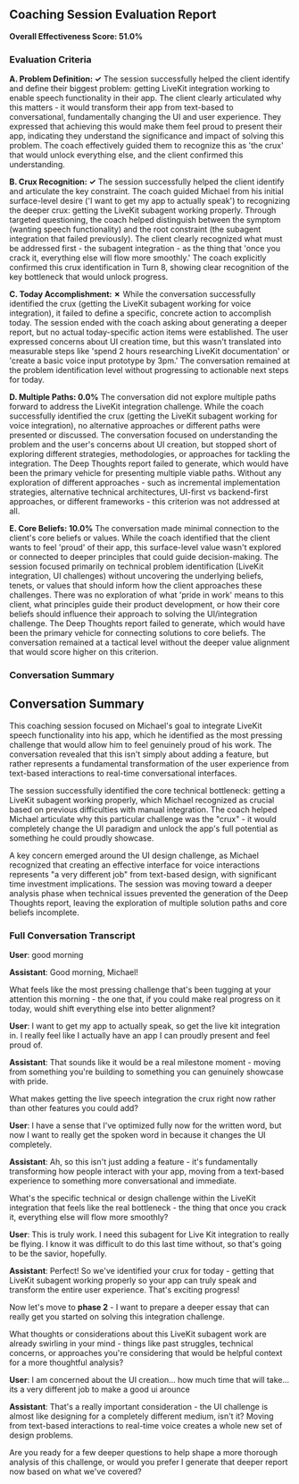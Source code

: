 ## Coaching Session Evaluation Report

**Overall Effectiveness Score: 51.0%**

### Evaluation Criteria

**A. Problem Definition: ✓**
   The session successfully helped the client identify and define their biggest problem: getting LiveKit integration working to enable speech functionality in their app. The client clearly articulated why this matters - it would transform their app from text-based to conversational, fundamentally changing the UI and user experience. They expressed that achieving this would make them feel proud to present their app, indicating they understand the significance and impact of solving this problem. The coach effectively guided them to recognize this as 'the crux' that would unlock everything else, and the client confirmed this understanding.

**B. Crux Recognition: ✓**
   The session successfully helped the client identify and articulate the key constraint. The coach guided Michael from his initial surface-level desire ('I want to get my app to actually speak') to recognizing the deeper crux: getting the LiveKit subagent working properly. Through targeted questioning, the coach helped distinguish between the symptom (wanting speech functionality) and the root constraint (the subagent integration that failed previously). The client clearly recognized what must be addressed first - the subagent integration - as the thing that 'once you crack it, everything else will flow more smoothly.' The coach explicitly confirmed this crux identification in Turn 8, showing clear recognition of the key bottleneck that would unlock progress.

**C. Today Accomplishment: ✗**
   While the conversation successfully identified the crux (getting the LiveKit subagent working for voice integration), it failed to define a specific, concrete action to accomplish today. The session ended with the coach asking about generating a deeper report, but no actual today-specific action items were established. The user expressed concerns about UI creation time, but this wasn't translated into measurable steps like 'spend 2 hours researching LiveKit documentation' or 'create a basic voice input prototype by 3pm.' The conversation remained at the problem identification level without progressing to actionable next steps for today.

**D. Multiple Paths: 0.0%**
   The conversation did not explore multiple paths forward to address the LiveKit integration challenge. While the coach successfully identified the crux (getting the LiveKit subagent working for voice integration), no alternative approaches or different paths were presented or discussed. The conversation focused on understanding the problem and the user's concerns about UI creation, but stopped short of exploring different strategies, methodologies, or approaches for tackling the integration. The Deep Thoughts report failed to generate, which would have been the primary vehicle for presenting multiple viable paths. Without any exploration of different approaches - such as incremental implementation strategies, alternative technical architectures, UI-first vs backend-first approaches, or different frameworks - this criterion was not addressed at all.

**E. Core Beliefs: 10.0%**
   The conversation made minimal connection to the client's core beliefs or values. While the coach identified that the client wants to feel 'proud' of their app, this surface-level value wasn't explored or connected to deeper principles that could guide decision-making. The session focused primarily on technical problem identification (LiveKit integration, UI challenges) without uncovering the underlying beliefs, tenets, or values that should inform how the client approaches these challenges. There was no exploration of what 'pride in work' means to this client, what principles guide their product development, or how their core beliefs should influence their approach to solving the UI/integration challenge. The Deep Thoughts report failed to generate, which would have been the primary vehicle for connecting solutions to core beliefs. The conversation remained at a tactical level without the deeper value alignment that would score higher on this criterion.

### Conversation Summary

## Conversation Summary

This coaching session focused on Michael's goal to integrate LiveKit speech functionality into his app, which he identified as the most pressing challenge that would allow him to feel genuinely proud of his work. The conversation revealed that this isn't simply about adding a feature, but rather represents a fundamental transformation of the user experience from text-based interactions to real-time conversational interfaces.

The session successfully identified the core technical bottleneck: getting a LiveKit subagent working properly, which Michael recognized as crucial based on previous difficulties with manual integration. The coach helped Michael articulate why this particular challenge was the "crux" - it would completely change the UI paradigm and unlock the app's full potential as something he could proudly showcase.

A key concern emerged around the UI design challenge, as Michael recognized that creating an effective interface for voice interactions represents "a very different job" from text-based design, with significant time investment implications. The session was moving toward a deeper analysis phase when technical issues prevented the generation of the Deep Thoughts report, leaving the exploration of multiple solution paths and core beliefs incomplete.

### Full Conversation Transcript

**User**: good morning

**Assistant**: Good morning, Michael! 

What feels like the most pressing challenge that's been tugging at your attention this morning - the one that, if you could make real progress on it today, would shift everything else into better alignment?

**User**: I want to get my app to actually speak, so get the live kit integration in. I really feel like I actually have an app I can proudly present and feel proud of.

**Assistant**: That sounds like it would be a real milestone moment - moving from something you're building to something you can genuinely showcase with pride. 

What makes getting the live speech integration the crux right now rather than other features you could add?

**User**: I have a sense that I've optimized fully now for the written word, but now I want to really get the spoken word in because it changes the UI completely.

**Assistant**: Ah, so this isn't just adding a feature - it's fundamentally transforming how people interact with your app, moving from a text-based experience to something more conversational and immediate.

What's the specific technical or design challenge within the LiveKit integration that feels like the real bottleneck - the thing that once you crack it, everything else will flow more smoothly?

**User**: This is truly work. I need this subagent for Live Kit integration to really be flying. I know it was difficult to do this last time without, so that's going to be the savior, hopefully.

**Assistant**: Perfect! So we've identified your crux for today - getting that LiveKit subagent working properly so your app can truly speak and transform the entire user experience. That's exciting progress!

Now let's move to **phase 2** - I want to prepare a deeper essay that can really get you started on solving this integration challenge. 

What thoughts or considerations about this LiveKit subagent work are already swirling in your mind - things like past struggles, technical concerns, or approaches you're considering that would be helpful context for a more thoughtful analysis?

**User**: I am concerned about the UI creation... how much time that will take... its a very different job to make a good ui arounce

**Assistant**: That's a really important consideration - the UI challenge is almost like designing for a completely different medium, isn't it? Moving from text-based interactions to real-time voice creates a whole new set of design problems.

Are you ready for a few deeper questions to help shape a more thorough analysis of this challenge, or would you prefer I generate that deeper report now based on what we've covered?